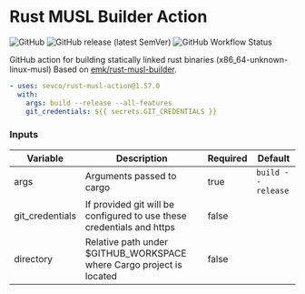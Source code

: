 Rust MUSL Builder Action
========================

![GitHub](https://img.shields.io/github/license/sevco/rust-musl-action)
![GitHub release (latest SemVer)](https://img.shields.io/github/v/release/sevco/rust-musl-action)
![GitHub Workflow Status](https://img.shields.io/github/workflow/status/sevco/rust-musl-action/CI)

GitHub action for building statically linked rust binaries (x86_64-unknown-linux-musl) Based on [emk/rust-musl-builder](https://github.com/emk/rust-musl-builder).

```yaml
- uses: sevco/rust-musl-action@1.57.0
  with:
    args: build --release --all-features
    git_credentials: ${{ secrets.GIT_CREDENTIALS }}
```
### Inputs
| Variable | Description | Required | Default |
|----------|-------------|----------|---------|
| args     | Arguments passed to cargo | true | `build --release` | 
| git_credentials | If provided git will be configured to use these credentials and https | false | |
| directory | Relative path under $GITHUB_WORKSPACE where Cargo project is located | false | |

